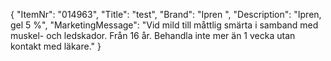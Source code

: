 {
  "ItemNr": "014963",
  "Title": "test",
  "Brand": "Ipren  ",
  "Description": "Ipren, gel 5 %",
  "MarketingMessage": "Vid mild till måttlig smärta i samband med muskel- och ledskador. Från 16 år. Behandla inte mer än 1 vecka utan kontakt med läkare."
}